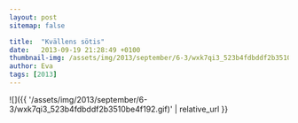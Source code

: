 ```yaml
---
layout: post
sitemap: false

title:  "Kvällens sötis"
date:   2013-09-19 21:28:49 +0100
thumbnail-img: /assets/img/2013/september/6-3/wxk7qi3_523b4fdbddf2b3510be4f192.gif
author: Eva
tags: [2013]
---
```




![]({{ '/assets/img/2013/september/6-3/wxk7qi3_523b4fdbddf2b3510be4f192.gif)'  | relative_url }}

